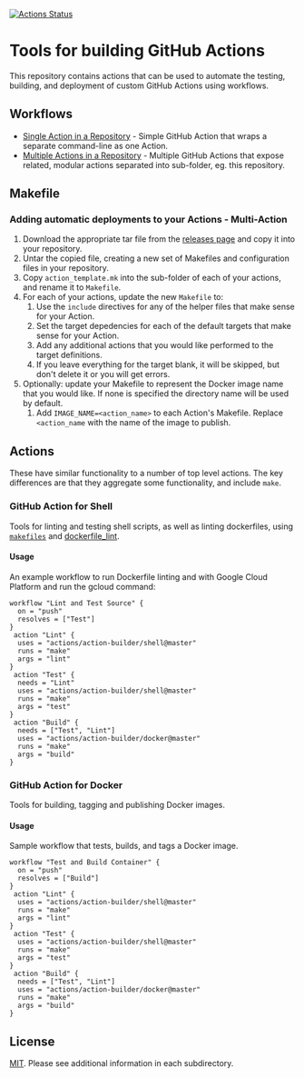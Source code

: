 [![Actions Status](https://wdp9fww0r9.execute-api.us-west-2.amazonaws.com/production/badge/actions/action-builder)](https://wdp9fww0r9.execute-api.us-west-2.amazonaws.com/production/results/actions/action-builder)
# Tools for building GitHub Actions

This repository contains actions that can be used to automate the testing, building, and deployment of custom GitHub Actions using workflows.

## Workflows

* [Single Action in a Repository](/single-action.workflow) - Simple GitHub Action that wraps a separate command-line as one Action.
* [Multiple Actions in a Repository](/multi-action.workflow) - Multiple GitHub Actions that expose related, modular actions separated into sub-folder, eg. this repository.

## Makefile

### Adding automatic deployments to your Actions - Multi-Action

1. Download the appropriate tar file from the [releases page](https://github.com/actions/action-builder/releases) and copy it into your repository.
1. Untar the copied file, creating a new set of Makefiles and configuration files in your repository.
1. Copy `action_template.mk` into the sub-folder of each of your actions, and rename it to `Makefile`.
1. For each of your actions, update the new `Makefile` to:
    1. Use the `include` directives for any of the helper files that make sense for your Action.
    1. Set the target depedencies for each of the default targets that make sense for your Action.
    1. Add any additional actions that you would like performed to the target definitions.
    1. If you leave everything for the target blank, it will be skipped, but don't delete it or you will get errors.
1. Optionally: update your Makefile to represent the Docker image name that you would like.  If none is specified the directory name will be used by default.
    1. Add `IMAGE_NAME=<action_name>` to each Action's Makefile. Replace `<action_name` with the name of the image to publish.

## Actions
These have similar functionality to a number of top level actions.  The key differences are that they aggregate some functionality, and include `make`.

### GitHub Action for Shell
Tools for linting and testing shell scripts, as well as linting dockerfiles, using [`makefiles`](https://en.wikipedia.org/wiki/Makefile) and [dockerfile_lint](https://github.com/projectatomic/dockerfile_lint).

#### Usage

An example workflow to run Dockerfile linting and  with Google Cloud Platform and run the gcloud command:

```
workflow "Lint and Test Source" {
  on = "push"
  resolves = ["Test"]
}
 action "Lint" {
  uses = "actions/action-builder/shell@master"
  runs = "make"
  args = "lint"
}
 action "Test" {
  needs = "Lint"
  uses = "actions/action-builder/shell@master"
  runs = "make"
  args = "test"
}
 action "Build" {
  needs = ["Test", "Lint"]
  uses = "actions/action-builder/docker@master"
  runs = "make"
  args = "build"
}
```

### GitHub Action for Docker
Tools for building, tagging and publishing Docker images.

#### Usage
Sample workflow that tests, builds, and tags a Docker image.

```
workflow "Test and Build Container" {
  on = "push"
  resolves = ["Build"]
}
 action "Lint" {
  uses = "actions/action-builder/shell@master"
  runs = "make"
  args = "lint"
}
 action "Test" {
  uses = "actions/action-builder/shell@master"
  runs = "make"
  args = "test"
}
 action "Build" {
  needs = ["Test", "Lint"]
  uses = "actions/action-builder/docker@master"
  runs = "make"
  args = "build"
}
```

## License

[MIT](LICENSE). Please see additional information in each subdirectory.

